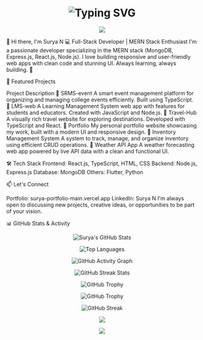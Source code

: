 <h1 align="center">
  <img src="https://readme-typing-svg.herokuapp.com?font=Fira+Code&weight=600&size=26&pause=1000&color=00FFFF&center=true&vCenter=true&width=435&lines=Welcome+to+my+GitHub!;I'm+Surya+N+-+Full+Stack+Developer;MERN+Stack+Specialist+%F0%9F%92%BB;Crafting+Modern+Web+Experiences+%F0%9F%9A%80" alt="Typing SVG" />
</h1>

<p align="center">
  <img src="https://capsule-render.vercel.app/api?type=waving&color=0:0f0c29,50:302b63,100:24243e&height=220&section=header&text=Surya%20N&fontSize=45&fontAlign=40&fontColor=00FFFF&desc=Full%20Stack%20Developer%20|%20Tech%20Enthusiast&descSize=20&descAlign=60&animation=fadeIn" />
</p>



👋 Hi there, I'm Surya N
💻 Full-Stack Developer | MERN Stack Enthusiast
I'm a passionate developer specializing in the MERN stack (MongoDB, Express.js, React.js, Node.js). I love building responsive and user-friendly web apps with clean code and stunning UI. Always learning, always building. 🚀

🧠 Featured Projects

Project	Description
🔸 SRMS-event	A smart event management platform for organizing and managing college events efficiently. Built using TypeScript.
🔸 LMS-web	A Learning Management System web app with features for students and educators. Created with JavaScript and Node.js.
🔸 Travel-Hub	A visually rich travel website for exploring destinations. Developed with TypeScript and React.
🔸 Portfolio	My personal portfolio website showcasing my work, built with a modern UI and responsive design.
🔸 Inventory Management System	A system to track, manage, and organize inventory using efficient CRUD operations.
🔸 Weather API App	A weather forecasting web app powered by live API data with a clean and functional UI.

🛠️ Tech Stack
Frontend: React.js, TypeScript, HTML, CSS
Backend: Node.js, Express.js
Database: MongoDB
Others: Flutter, Python

📫 Let's Connect

Portfolio: surya-portfolio-main.vercel.app
LinkedIn: Surya N
I'm always open to discussing new projects, creative ideas, or opportunities to be part of your vision.

📊 GitHub Stats & Activity


<!-- GitHub Stats Card -->
<p align="center">
  <img src="https://github-readme-stats.vercel.app/api?username=Surya-1023&show_icons=true&theme=radical" alt="Surya's GitHub Stats"/>
</p>

<!-- Top Languages Card -->
<p align="center">
  <img src="https://github-readme-stats.vercel.app/api/top-langs/?username=Surya-1023&layout=compact&theme=tokyonight&hide_border=true" alt="Top Languages"/>
</p>

<!-- GitHub Activity Graph -->
<p align="center">
  <img src="https://github-readme-activity-graph.vercel.app/graph?username=Surya-1023&theme=react-dark&hide_border=true&area=true" alt="GitHub Activity Graph"/>
</p>

<!-- GitHub Streak Stats -->
<p align="center">
  <img src="https://streak-stats.demolab.com/?user=Surya-1023&theme=dark&hide_border=true&background=0D1117&stroke=00FFFF" alt="GitHub Streak Stats"/>
</p>

<!-- GitHub Trophy -->
<p align="center">
  <img src="https://github-profile-trophy.vercel.app/?username=Surya-1023&theme=darkhub" alt="GitHub Trophy"/>
</p>




<!-- GitHub Profile Trophy -->
<p align="center">
  <img src="https://github-profile-trophy.vercel.app/?username=Surya-1023&theme=darkhub" alt="GitHub Trophy" />
</p>


<p align="center">
  <img src="https://streak-stats.demolab.com/?user=Surya-1023&theme=dark&hide_border=true&background=0D1117&stroke=00FFFF" alt="GitHub Streak"/>
</p>

<p align="center">
  <img src="https://github-readme-stats.vercel.app/api/top-langs/?username=Surya-1023&layout=compact&theme=tokyonight&hide_border=true" />
</p>

<p align="center">
  <img src="https://github-readme-activity-graph.vercel.app/graph?username=Surya-1023&theme=react-dark&hide_border=true&area=true" />
</p>


